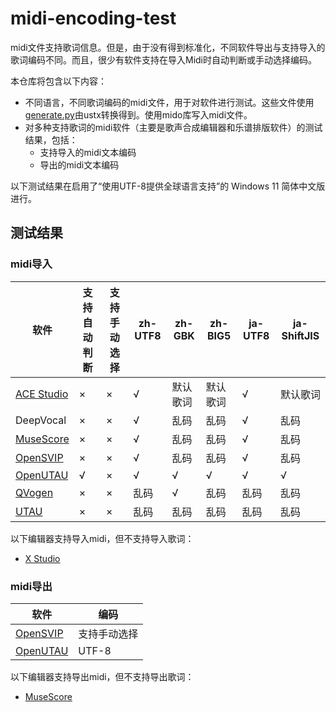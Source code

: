 # midi-encoding-test
midi文件支持歌词信息。但是，由于没有得到标准化，不同软件导出与支持导入的歌词编码不同。而且，很少有软件支持在导入Midi时自动判断或手动选择编码。

本仓库将包含以下内容：
* 不同语言，不同歌词编码的midi文件，用于对软件进行测试。这些文件使用[generate.py](generate.py)由ustx转换得到。使用mido库写入midi文件。
* 对多种支持歌词的midi软件（主要是歌声合成编辑器和乐谱排版软件）的测试结果，包括：
  * 支持导入的midi文本编码
  * 导出的midi文本编码

以下测试结果在启用了“使用UTF-8提供全球语言支持”的 Windows 11 简体中文版进行。
## 测试结果
### midi导入
|软件|支持自动判断|支持手动选择|zh-UTF8|zh-GBK|zh-BIG5|ja-UTF8|ja-ShiftJIS|
|-|-|-|-|-|-|-|-|
|[ACE Studio](http://ace-studio.timedomain.ai/)|×|×|√|默认歌词|默认歌词|√|默认歌词|
|DeepVocal|×|×|√|乱码|乱码|√|乱码|
|[MuseScore](http://musescore.org/)|×|×|√|乱码|乱码|√|乱码|
|[OpenSVIP](https://openvpi.github.io/home/)|×|×|√|乱码|乱码|√|乱码|
|[OpenUTAU](http://www.openutau.com/)|√|×|√|√|√|√|√|
|[QVogen](https://gitee.com/functioner/qvogenclient)|×|×|乱码|√|乱码|乱码|乱码|
|[UTAU](http://utau2008.xrea.jp/)|×|×|乱码|乱码|乱码|乱码|乱码|

以下编辑器支持导入midi，但不支持导入歌词：
* [X Studio](https://singer.xiaoice.com/)

### midi导出
|软件|编码|
|-|-|
|[OpenSVIP](https://openvpi.github.io/home/)|支持手动选择|
|[OpenUTAU](http://www.openutau.com/)|UTF-8|

以下编辑器支持导出midi，但不支持导出歌词：
* [MuseScore](http://musescore.org/)